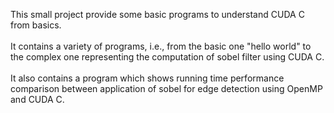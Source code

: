 This small project provide some basic programs to understand CUDA C from basics. <br> <br>
It contains a variety of programs, i.e., from the basic one "hello world" to the complex one representing the computation of sobel filter using CUDA C. <br> <br> 
It also contains a program which shows running time performance comparison between application of sobel for edge detection using OpenMP and CUDA C.
